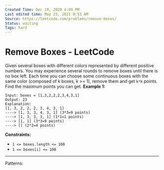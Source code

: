 ```yaml
---
Created Time: Dec 19, 2020 4:09 PM
Last edited time: May 23, 2021 8:53 AM
Source: https://leetcode.com/problems/remove-boxes/
Status: waiting
Tags: hard
---
```


# Remove Boxes - LeetCode

Given several boxes with different colors represented by different positive numbers.
 You may experience several rounds to remove boxes until there is no box left. Each time you can choose some continuous boxes with the same color (composed of k boxes, k >= 1), remove them and get `k*k` points.
 Find the maximum points you can get.
**Example 1:**
```
Input: boxes = [1,3,2,2,2,3,4,3,1]
Output: 23
Explanation:
[1, 3, 2, 2, 2, 3, 4, 3, 1] 
----> [1, 3, 3, 4, 3, 1] (3*3=9 points) 
----> [1, 3, 3, 3, 1] (1*1=1 points) 
----> [1, 1] (3*3=9 points) 
----> [] (2*2=4 points)
```
**Constraints:**
- `1 <= boxes.length <= 100`
- `1 <= boxes[i] <= 100`
---
Patterns: 